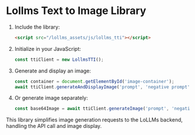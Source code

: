 # Lollms Text to Image Library
1. Include the library:
   ```html
   <script src="/lollms_assets/js/lollms_tti"></script>
   ```

2. Initialize in your JavaScript:
   ```javascript
   const ttiClient = new LollmsTTI();
   ```

3. Generate and display an image:
   ```javascript
   const container = document.getElementById('image-container');
   await ttiClient.generateAndDisplayImage('prompt', 'negative prompt', 512, 512, container);
   ```

4. Or generate image separately:
   ```javascript
   const base64Image = await ttiClient.generateImage('prompt', 'negative prompt', 512, 512)
   ```

This library simplifies image generation requests to the LoLLMs backend, handling the API call and image display.